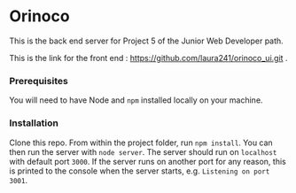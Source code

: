 # Orinoco #

This is the back end server for Project 5 of the Junior Web Developer path.

This is the link for the front end : https://github.com/laura241/orinoco_ui.git .

### Prerequisites ###

You will need to have Node and `npm` installed locally on your machine.

### Installation ###

Clone this repo. From within the project folder, run `npm install`. You 
can then run the server with `node server`. 
The server should run on `localhost` with default port `3000`. If the
server runs on another port for any reason, this is printed to the
console when the server starts, e.g. `Listening on port 3001`.
